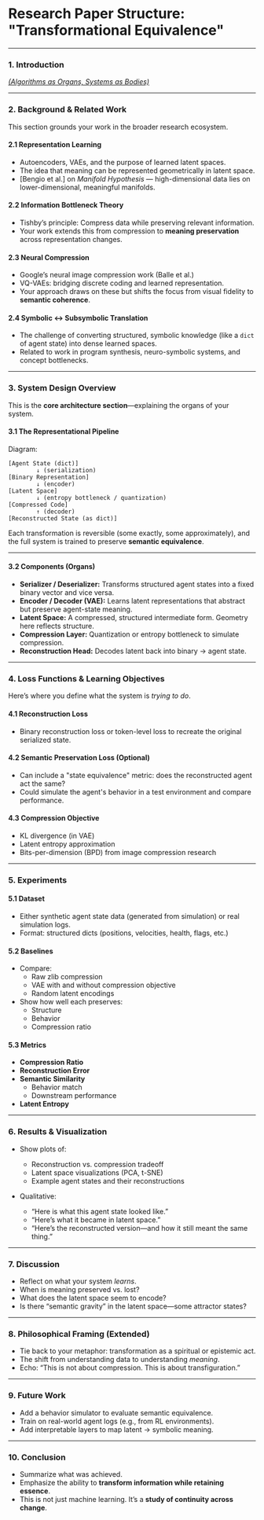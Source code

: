 # **Research Paper Structure: "Transformational Equivalence"**

---

### **1. Introduction**
*[(Algorithms as Organs, Systems as Bodies)](Introduction.md)*

---

### **2. Background & Related Work**

This section grounds your work in the broader research ecosystem.

#### **2.1 Representation Learning**
- Autoencoders, VAEs, and the purpose of learned latent spaces.
- The idea that meaning can be represented geometrically in latent space.
- [Bengio et al.] on *Manifold Hypothesis* — high-dimensional data lies on lower-dimensional, meaningful manifolds.

#### **2.2 Information Bottleneck Theory**
- Tishby’s principle: Compress data while preserving relevant information.
- Your work extends this from compression to **meaning preservation** across representation changes.

#### **2.3 Neural Compression**
- Google’s neural image compression work (Balle et al.)
- VQ-VAEs: bridging discrete coding and learned representation.
- Your approach draws on these but shifts the focus from visual fidelity to **semantic coherence**.

#### **2.4 Symbolic ↔ Subsymbolic Translation**
- The challenge of converting structured, symbolic knowledge (like a `dict` of agent state) into dense learned spaces.
- Related to work in program synthesis, neuro-symbolic systems, and concept bottlenecks.

---

### **3. System Design Overview**

This is the **core architecture section**—explaining the organs of your system.

#### **3.1 The Representational Pipeline**

Diagram:
```plaintext
[Agent State (dict)]
        ↓ (serialization)
[Binary Representation]
        ↓ (encoder)
[Latent Space]
        ↓ (entropy bottleneck / quantization)
[Compressed Code]
        ↑ (decoder)
[Reconstructed State (as dict)]
```

Each transformation is reversible (some exactly, some approximately), and the full system is trained to preserve **semantic equivalence**.

---

#### **3.2 Components (Organs)**

- **Serializer / Deserializer:** Transforms structured agent states into a fixed binary vector and vice versa.
- **Encoder / Decoder (VAE):** Learns latent representations that abstract but preserve agent-state meaning.
- **Latent Space:** A compressed, structured intermediate form. Geometry here reflects structure.
- **Compression Layer:** Quantization or entropy bottleneck to simulate compression.
- **Reconstruction Head:** Decodes latent back into binary → agent state.

---

### **4. Loss Functions & Learning Objectives**

Here’s where you define what the system is *trying to do*.

#### **4.1 Reconstruction Loss**
- Binary reconstruction loss or token-level loss to recreate the original serialized state.

#### **4.2 Semantic Preservation Loss (Optional)**
- Can include a "state equivalence" metric: does the reconstructed agent act the same?  
- Could simulate the agent's behavior in a test environment and compare performance.

#### **4.3 Compression Objective**
- KL divergence (in VAE)
- Latent entropy approximation
- Bits-per-dimension (BPD) from image compression research

---

### **5. Experiments**

#### **5.1 Dataset**
- Either synthetic agent state data (generated from simulation) or real simulation logs.
- Format: structured dicts (positions, velocities, health, flags, etc.)

#### **5.2 Baselines**
- Compare:
  - Raw zlib compression
  - VAE with and without compression objective
  - Random latent encodings
- Show how well each preserves:
  - Structure
  - Behavior
  - Compression ratio

#### **5.3 Metrics**
- **Compression Ratio**
- **Reconstruction Error**
- **Semantic Similarity**
  - Behavior match
  - Downstream performance
- **Latent Entropy**

---

### **6. Results & Visualization**

- Show plots of:
  - Reconstruction vs. compression tradeoff
  - Latent space visualizations (PCA, t-SNE)
  - Example agent states and their reconstructions

- Qualitative:
  - “Here is what this agent state looked like.”
  - “Here’s what it became in latent space.”
  - “Here’s the reconstructed version—and how it still meant the same thing.”

---

### **7. Discussion**

- Reflect on what your system *learns*.
- When is meaning preserved vs. lost?
- What does the latent space seem to encode?
- Is there “semantic gravity” in the latent space—some attractor states?

---

### **8. Philosophical Framing (Extended)**

- Tie back to your metaphor: transformation as a spiritual or epistemic act.
- The shift from understanding data to understanding *meaning*.
- Echo: “This is not about compression. This is about transfiguration.”

---

### **9. Future Work**

- Add a behavior simulator to evaluate semantic equivalence.
- Train on real-world agent logs (e.g., from RL environments).
- Add interpretable layers to map latent → symbolic meaning.

---

### **10. Conclusion**

- Summarize what was achieved.
- Emphasize the ability to **transform information while retaining essence**.
- This is not just machine learning. It’s a **study of continuity across change**.